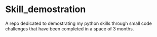 # Skill_demostration

A repo dedicated to demostrating my python skills through small code challenges that have been completed in a space of 3 months.
